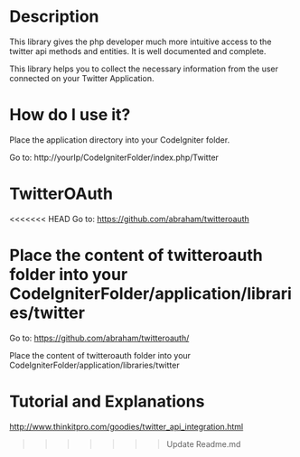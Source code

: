 # Description

This library gives the php developer much more intuitive access to the twitter api methods and entities. It is well documented and complete.

This library helps you to collect the necessary information from the user connected on your Twitter Application. 

# How do I use it?

Place the application directory into your CodeIgniter folder.

Go to: http://yourIp/CodeIgniterFolder/index.php/Twitter

# TwitterOAuth

<<<<<<< HEAD
Go to: https://github.com/abraham/twitteroauth

Place the content of twitteroauth folder into your CodeIgniterFolder/application/libraries/twitter
=======
Go to: https://github.com/abraham/twitteroauth/

Place the content of twitteroauth folder into your CodeIgniterFolder/application/libraries/twitter

# Tutorial and Explanations

http://www.thinkitpro.com/goodies/twitter_api_integration.html
>>>>>>> Update Readme.md
